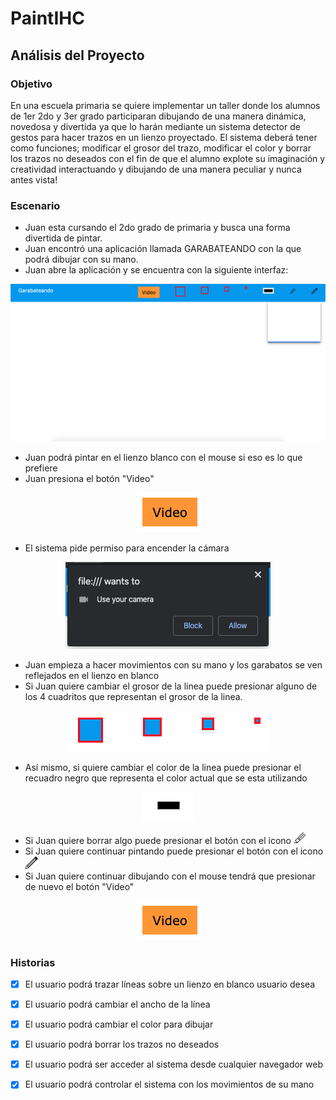 # PaintIHC



## Análisis del Proyecto

### Objetivo

En una escuela primaria se quiere implementar un taller donde los alumnos de 1er 2do y 3er grado participaran dibujando de una manera dinámica, novedosa y divertida ya que lo harán mediante un sistema detector de gestos para hacer trazos en un lienzo proyectado.
 El sistema deberá tener como funciones; modificar el grosor del trazo, modificar el color y borrar los trazos no deseados con el fin de que el alumno explote su imaginación y creatividad interactuando y dibujando de una manera peculiar y nunca antes vista! 

### Escenario

- Juan esta cursando el 2do grado de primaria y busca una forma divertida de pintar.
- Juan encontró una aplicación llamada GARABATEANDO con la que podrá dibujar con su mano. 
- Juan abre la aplicación y se encuentra con la siguiente interfaz:

<p align="center">
  <img src="https://github.com/ValS01/PaintIHC/blob/master/Analisis/Imagenes/GARABATEANDO.png">
</p>

- Juan podrá pintar en el lienzo blanco con el mouse si eso es lo que prefiere
- Juan presiona el botón "Video"

<p align="center">
  <img src="https://github.com/ValS01/PaintIHC/blob/master/Analisis/Imagenes/Video.png">
</p>


- El sistema pide permiso para encender la cámara

<p align="center">
  <img src="https://github.com/ValS01/PaintIHC/blob/master/Analisis/Imagenes/Permisos.png">
</p>

- Juan empieza a hacer movimientos con su mano y los garabatos se ven reflejados en el lienzo en blanco
- Si Juan quiere cambiar el grosor de la linea puede presionar alguno de los 4 cuadritos que representan el grosor de la linea. 

<p align="center">
  <img src="https://github.com/ValS01/PaintIHC/blob/master/Analisis/Imagenes/Grosor.png">
</p>

- Así mismo, si quiere cambiar el color de la linea puede presionar el recuadro negro que representa el color actual que se esta utilizando

<p align="center">
  <img src="https://github.com/ValS01/PaintIHC/blob/master/Analisis/Imagenes/Color.png">
</p>

- Si Juan quiere borrar algo puede presionar el botón con el icono <img src="https://github.com/ValS01/PaintIHC/blob/master/Paint/img/borrador.png" alt="borrador" width="20" height="20" />
- Si Juan quiere continuar pintando puede presionar el botón con el icono <img src="https://github.com/ValS01/PaintIHC/blob/master/Paint/img/lapiz.png" width="20" height="20" />
- Si Juan quiere continuar dibujando con el mouse tendrá que presionar de nuevo el botón "Video"

<p align="center">
  <img src="https://github.com/ValS01/PaintIHC/blob/master/Analisis/Imagenes/Video.png">
</p>

### Historias

- [x] El usuario podrá trazar líneas sobre un lienzo en blanco usuario desea

- [x] El usuario podrá cambiar el ancho de la línea
- [x] El usuario podrá cambiar el color para dibujar
- [x] El usuario podrá borrar los trazos no deseados
- [x] El usuario podrá ser acceder al sistema desde cualquier navegador web 
- [x] El usuario podrá controlar el sistema con los movimientos de su mano
